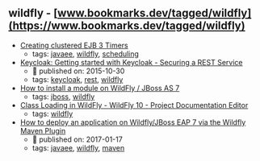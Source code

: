 wildfly - [www.bookmarks.dev/tagged/wildfly](https://www.bookmarks.dev/tagged/wildfly)
---
* [Creating clustered EJB 3 Timers ](http://www.mastertheboss.com/jboss-server/wildfly-8/creating-clustered-ejb-3-timers)
    * tags: [javaee](../tags/javaee.md), [wildfly](../tags/wildfly.md), [scheduling](../tags/scheduling.md)
* [Keycloak: Getting started with Keycloak - Securing a REST Service](http://blog.keycloak.org/2015/10/getting-started-with-keycloak-securing.html)
    * :calendar: published on: 2015-10-30
    * tags: [keycloak](../tags/keycloak.md), [rest](../tags/rest.md), [wildfly](../tags/wildfly.md)
* [How to install a module on WildFly / JBoss AS 7](http://www.mastertheboss.com/jboss-server/jboss-as-7/how-to-install-a-module-on-jboss-as-7)
    * tags: [jboss](../tags/jboss.md), [wildfly](../tags/wildfly.md)
* [Class Loading in WildFly - WildFly 10 - Project Documentation Editor](https://docs.jboss.org/author/display/WFLY10/Class+Loading+in+WildFly)
    * tags: [wildfly](../tags/wildfly.md)
* [How to deploy an application on Wildfly/JBoss EAP 7 via the Wildfly Maven Plugin](http://www.codingpedia.org/ama/how-to-deploy-an-application-on-wildfly-or-jboss-eap-7-via-the-wildfly-maven-plugin)
    * :calendar: published on: 2017-01-17
    * tags: [javaee](../tags/javaee.md), [wildfly](../tags/wildfly.md), [maven](../tags/maven.md)
